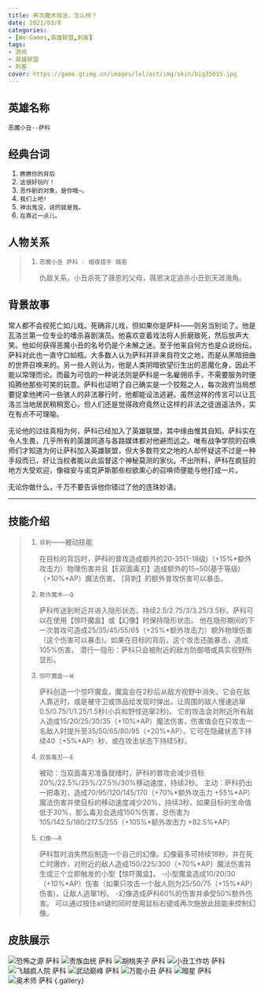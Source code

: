 ```yaml
---
title: 来次魔术戏法，怎么样？
date: 2021/03/8
categories:
- [We-Games,英雄联盟,刺客]
tags:
- 游戏
- 英雄联盟
- 刺客
cover: https://game.gtimg.cn/images/lol/act/img/skin/big35015.jpg
---
```

## 英雄名称

`恶魔小丑--萨科`

## 经典台词

1. `瞧瞧你的背后`
2. `这很好玩吖！`
3. `恶作剧的对象，是你哦~。`
4. `我们上吧!`
5. `神出鬼没，说的就是我。`
6. `在靠近一点儿。`
## 人物关系

> 1. `恶魔小丑 萨科 - 暗夜猎手 薇恩`
>
>    仇敌关系，小丑杀死了薇恩的父母，薇恩决定追杀小丑到天涯海角。
>

## 背景故事

常人都不会视死亡如儿戏。死确非儿戏，但如果你是萨科——则另当别论了。他是瓦洛兰第一位专业的嗜杀喜剧演员。他喜欢变着戏法将人折磨致死，然后放声大笑。他如何获得恶魔小丑的名号仍是个未解之迷。至于他来自何方也是众说纷纭，萨科对此也一直守口如瓶。大多数人认为萨科并非来自符文之地，而是从黑暗扭曲的世界召唤来的。另一些人则认为，他是人类阴暗欲望衍生出的恶魔化身，因此不能以常理而论。而最为可信的一种说法则是萨科是一名雇佣杀手，不需要服务时便捣腾他那些可笑的玩意。萨科也证明了自己确实是一个狡黠之人，每次政府当局想要捉拿他拷问一些骇人的非法暴行时，他都能设法逃避。虽然这样的传言可以让瓦洛兰当地居民稍稍宽心，但人们还是觉得政府竟然让这样的非法之徒逍遥法外，实在有点不可理喻。

无论他的过往真相为何，萨科已经加入了英雄联盟，其中缘由惟其自知。萨科实在令人生畏，几乎所有的英雄同道与各路媒体都对他避而远之。唯有战争学院的召唤师们才知道为何让萨科加入英雄联盟，但大多数符文之地的人却怀疑这不过是一种手段而已，好让当权者能以此监督这个神秘莫测的家伙。不出所料，萨科在疯狂的地方大受欢迎，像祖安与诺克萨斯那些权欲熏心的召唤师便能与他打成一片。

无论你做什么，千万不要告诉他你错过了他的连珠妙语。

------

## 技能介绍

> 1. `背刺`——被动技能
>
>    在目标的背后时，萨科的普攻造成额外的20-35(1-18级)（+15%*额外攻击力）物理伤害并且【E双面毒刃】造成额外的15~50(基于等级)（+10%*AP）魔法伤害。 [背刺】的额外普攻伤害可以暴击。
>
> 2. `欺诈魔术——Q`
>
>    萨科传送到附近并进入隐形状态，持续2.5/2.75/3/3.25/3.5秒。萨科可以在使用【惊吓魔盒】或【幻像】时保持隐形状态。 他在隐形期间的下一次普攻可造成25/35/45/55/65（+25%*额外攻击力）额外物理伤害（这个伤害可以暴击)。如果在目标的背后，这个攻击还能暴击，造成105%伤害。 潜行一隐形：萨科只会被附近的敌方防御塔或真实视野所显形。
>
> 3. `惊吓魔盒——W`
>
>    萨科创造一个惊吓魔盒，魔盒会在2秒后从敌方视野中消失。它会在敌人靠近时，或是被守卫或饰品给发现时弹出，让周围的敌人慢速逃窜0.5/0.75/1/1.25/1.5秒(小兵和野怪逃窜2秒)。 它的攻击会对附近所有敌人造成15/20/25/30/35（+10%*AP）魔法伤害，伤害值会在只攻击一名敌人时提升至35/50/65/80/95（+20%*AP）。它可在隐藏状态下持续40（+5%*AP）秒，或在攻击状态下持续5秒。
>    
> 4. `双面毒刃——E`
>
>    被动：当双面毒刃准备就绪时，萨科的普攻会减少目标20%/22.5%/25%/27.5%/30%移动速度，持续2秒。 主动：萨科扔出一把毒刃，造成70/95/120/145/170（+70%*额外攻击力 +55%*AP）魔法伤害并使目标的移动速度减少20%，持续3秒。如果目标的生命值低于30%，那么毒刃会造成150%伤害，总伤害为105/142.5/180/217.5/255（+105%*额外攻击力 +82.5%*AP）
>
> 5. `幻像——R`
>
>    萨科暂时消失然后制造一个自己的幻像。幻像最多可持续18秒，并在死亡时爆炸，对附近的敌人造成150/225/300（+70%*AP）魔法伤害并生成三个立即触发的小型【惊吓魔盒】。 -小型魔盒造成10/20/30（+10%*AP）伤害（如果只攻击一个敌人则为25/50/75（+15%*AP）伤害)，让敌人逃窜1秒。 -幻像造成萨科60%的伤害并承受50%额外伤害。 可以通过按住alt键的同时使用鼠标右键或再次施放此技能来控制幻像。

##  皮肤展示 
![](https://game.gtimg.cn/images/lol/act/img/skin/big35001.jpg "恐怖之源 萨科")
![](https://game.gtimg.cn/images/lol/act/img/skin/big35002.jpg "贵族血统 萨科")
![](https://game.gtimg.cn/images/lol/act/img/skin/big35003.jpg "胡桃夹子 萨科")
![](https://game.gtimg.cn/images/lol/act/img/skin/big35004.jpg "小丑工作坊 萨科")
![](https://game.gtimg.cn/images/lol/act/img/skin/big35005.jpg "飞越疯人院 萨科")
![](https://game.gtimg.cn/images/lol/act/img/skin/big35006.jpg "武动巅峰 萨科")
![](https://game.gtimg.cn/images/lol/act/img/skin/big35007.jpg "万能小丑 萨科")
![](https://game.gtimg.cn/images/lol/act/img/skin/big35008.jpg "暗星 萨科")
![](https://game.gtimg.cn/images/lol/act/img/skin/big35015.jpg "奥术师 萨科")
{.gallery}

